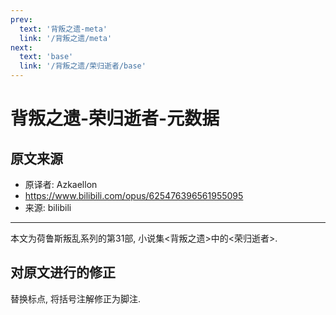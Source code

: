 ```yaml
---
prev:
  text: '背叛之遗-meta'
  link: '/背叛之遗/meta'
next:
  text: 'base'
  link: '/背叛之遗/荣归逝者/base'
---
```


# 背叛之遗-荣归逝者-元数据

## 原文来源

+ 原译者: Azkaellon
+ <https://www.bilibili.com/opus/625476396561955095>
+ 来源: bilibili

--------

本文为荷鲁斯叛乱系列的第31部, 小说集<背叛之遗>中的<荣归逝者>.

## 对原文进行的修正

替换标点, 将括号注解修正为脚注.
